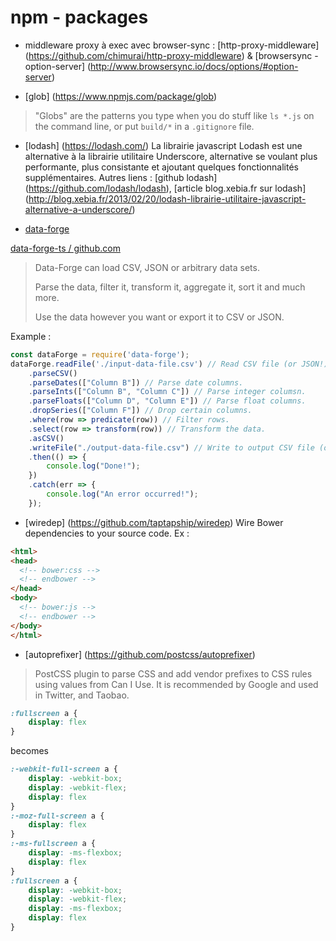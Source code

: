 # npm - packages

- middleware proxy à exec avec browser-sync :
[http-proxy-middleware] (https://github.com/chimurai/http-proxy-middleware) & [browsersync - option-server] (http://www.browsersync.io/docs/options/#option-server)

- [glob] (https://www.npmjs.com/package/glob)
> "Globs" are the patterns you type when you do stuff like `ls *.js` on
the command line, or put `build/*` in a `.gitignore` file.

- [lodash] (https://lodash.com/)
La librairie javascript Lodash est une alternative à la librairie utilitaire Underscore, alternative se voulant plus performante, plus consistante et ajoutant quelques fonctionnalités supplémentaires.
Autres liens : [github lodash] (https://github.com/lodash/lodash), [article blog.xebia.fr sur lodash] (http://blog.xebia.fr/2013/02/20/lodash-librairie-utilitaire-javascript-alternative-a-underscore/)

- [data-forge](http://www.data-forge-js.com/)

[data-forge-ts / github.com](https://github.com/data-forge/data-forge-ts/)

> Data-Forge can load CSV, JSON or arbitrary data sets.
> 
> Parse the data, filter it, transform it, aggregate it, sort it and much more.
> 
> Use the data however you want or export it to CSV or JSON.

Example :

```javascript
const dataForge = require('data-forge');
dataForge.readFile('./input-data-file.csv') // Read CSV file (or JSON!)
    .parseCSV()
    .parseDates(["Column B"]) // Parse date columns.
    .parseInts(["Column B", "Column C"]) // Parse integer columsn.
    .parseFloats(["Column D", "Column E"]) // Parse float columns.
    .dropSeries(["Column F"]) // Drop certain columns.
    .where(row => predicate(row)) // Filter rows.
    .select(row => transform(row)) // Transform the data.
    .asCSV() 
    .writeFile("./output-data-file.csv") // Write to output CSV file (or JSON!)
    .then(() => {
        console.log("Done!");
    })
    .catch(err => {
        console.log("An error occurred!");
    });
```

- [wiredep] (https://github.com/taptapship/wiredep)
Wire Bower dependencies to your source code.
Ex : 
```html
<html>
<head>
  <!-- bower:css -->
  <!-- endbower -->
</head>
<body>
  <!-- bower:js -->
  <!-- endbower -->
</body>
</html>
```
- [autoprefixer] (https://github.com/postcss/autoprefixer)

> PostCSS plugin to parse CSS and add vendor prefixes to CSS rules using values from Can I Use. It is recommended by Google and used in Twitter, and Taobao.

```css
:fullscreen a {
    display: flex
}
```
becomes
```css
:-webkit-full-screen a {
    display: -webkit-box;
    display: -webkit-flex;
    display: flex
}
:-moz-full-screen a {
    display: flex
}
:-ms-fullscreen a {
    display: -ms-flexbox;
    display: flex
}
:fullscreen a {
    display: -webkit-box;
    display: -webkit-flex;
    display: -ms-flexbox;
    display: flex
}
```

